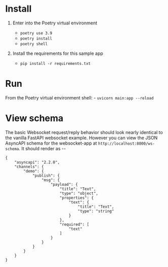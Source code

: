 
# Install

1. Enter into the Poetry virtual environment
    - `poetry use 3.9`
    - `poetry install`
    - `poetry shell`

2. Install the requirements for this sample app
    - `pip install -r requirements.txt`

# Run

From the Poetry virtual environment shell:
    - `uvicorn main:app --reload`

# View schema

The basic Websocket request/reply behavior should look nearly identical to the vanilla FastAPI websocket example.  However you can view the JSON AsyncAPI schema for the websocket-app at `http://localhost:8000/ws-schema`.  It should render as --

```
{
    "asyncapi": "2.2.0",
    "channels": {
        "demo": {
            "publish": {
                "msg": {
                    "payload": {
                        "title": "Text",
                        "type": "object",
                        "properties": {
                            "text": {
                                "title": "Text",
                                "type": "string"
                            }
                        },
                        "required": [
                            "text"
                        ]
                    }
                }
            }
        }
    }
}
```
